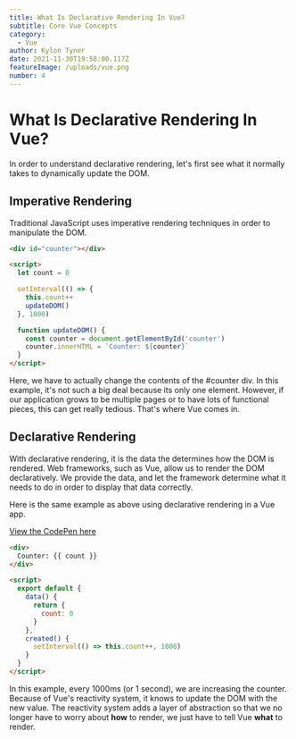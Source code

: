 ```yaml
---
title: What Is Declarative Rendering In Vue?
subtitle: Core Vue Concepts
category:
  - Vue
author: Kylon Tyner
date: 2021-11-30T19:58:00.117Z
featureImage: /uploads/vue.png
number: 4
---
```


# What Is Declarative Rendering In Vue?

In order to understand declarative rendering, let's first see what it normally takes to dynamically update the DOM.

## Imperative Rendering

Traditional JavaScript uses imperative rendering techniques in order to manipulate the DOM.

```html
<div id="counter"></div>

<script>
  let count = 0

  setInterval(() => {
    this.count++
    updateDOM()
  }, 1000)

  function updateDOM() {
    const counter = document.getElementById('counter')
    counter.innerHTML = `Counter: ${counter}`
  }
</script>
```

Here, we have to actually change the contents of the #counter div. In this example, it's not such a big deal because its only one element. However, if our application grows to be multiple pages or to have lots of functional pieces, this can get really tedious. That's where Vue comes in.

## Declarative Rendering

With declarative rendering, it is the data the determines how the DOM is rendered. Web frameworks, such as Vue, allow us to render the DOM declaratively. We provide the data, and let the framework determine what it needs to do in order to display that data correctly.

Here is the same example as above using declarative rendering in a Vue app. [](https://codepen.io/tynerk92/pen/GRMMrJK)

[View the CodePen here](https://codepen.io/tynerk92/pen/GRMMrJK)

```html
<div>
  Counter: {{ count }}
</div>

<script>
  export default {
    data() {
      return {
        count: 0
      }
    },
    created() {
      setInterval(() => this.count++, 1000)
    }
  }
</script>
```

In this example, every 1000ms (or 1 second), we are increasing the counter. Because of Vue's reactivity system, it knows to update the DOM with the new value. The reactivity system adds a layer of abstraction so that we no longer have to worry about **how** to render, we just have to tell Vue **what** to render.
